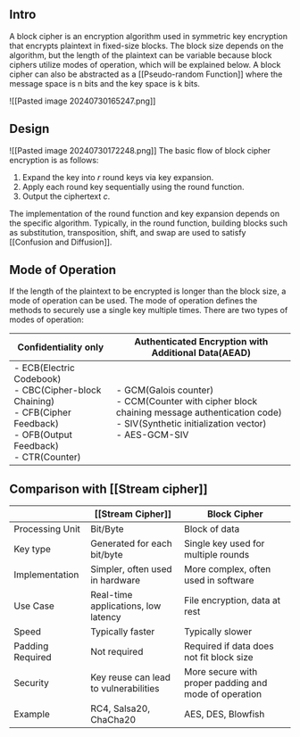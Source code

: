 ## Intro
A block cipher is an encryption algorithm used in symmetric key encryption that encrypts plaintext in fixed-size blocks. The block size depends on the algorithm, but the length of the plaintext can be variable because block ciphers utilize modes of operation, which will be explained below. A block cipher can also be abstracted as a [[Pseudo-random Function]] where the message space is n bits and the key space is k bits.

![[Pasted image 20240730165247.png]]

## Design
![[Pasted image 20240730172248.png]]
The basic flow of block cipher encryption is as follows:

1. Expand the key into $r$ round keys via key expansion.
2. Apply each round key sequentially using the round function.
3. Output the ciphertext $c$.

The implementation of the round function and key expansion depends on the specific algorithm. Typically, in the round function, building blocks such as substitution, transposition, shift, and swap are used to satisfy [[Confusion and Diffusion]].

## Mode of Operation
If the length of the plaintext to be encrypted is longer than the block size, a mode of operation can be used. The mode of operation defines the methods to securely use a single key multiple times. There are two types of modes of operation:

| Confidentiality only                                                                                                           | Authenticated Encryption with Additional Data(AEAD)                                                                                                       |
| ------------------------------------------------------------------------------------------------------------------------------ | --------------------------------------------------------------------------------------------------------------------------------------------------------- |
| - ECB(Electric Codebook)<br>- CBC(Cipher-block Chaining)<br>- CFB(Cipher Feedback)<br>- OFB(Output Feedback)<br>- CTR(Counter) | - GCM(Galois counter)<br>- CCM(Counter with cipher block chaining message authentication code)<br>- SIV(Synthetic initialization vector)<br>- AES-GCM-SIV |

## Comparison with [[Stream cipher]]
|                  | [[Stream Cipher]]                     | Block Cipher                                          |
| ---------------- | ------------------------------------- | ----------------------------------------------------- |
| Processing Unit  | Bit/Byte                              | Block of data                                         |
| Key type         | Generated for each bit/byte           | Single key used for multiple rounds                   |
| Implementation   | Simpler, often used in hardware       | More complex, often used in software                  |
| Use Case         | Real-time applications, low latency   | File encryption, data at rest                         |
| Speed            | Typically faster                      | Typically slower                                      |
| Padding Required | Not required                          | Required if data does not fit block size              |
| Security         | Key reuse can lead to vulnerabilities | More secure with proper padding and mode of operation |
| Example          | RC4, Salsa20, ChaCha20                | AES, DES, Blowfish                                    |

